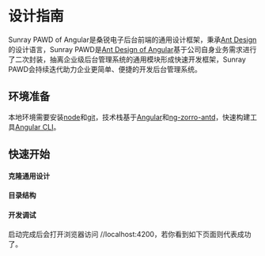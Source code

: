 # 设计指南

Sunray PAWD of Angular是桑锐电子后台前端的通用设计框架，秉承[Ant Design](https://ant.design/index-cn)的设计语言，Sunray PAWD是[Ant Design of Angular](https://ng.ant.design/docs/introduce/zh)基于公司自身业务需求进行了二次封装，抽离企业级后台管理系统的通用模块形成快速开发框架，Sunray PAWD会持续迭代助力企业更简单、便捷的开发后台管理系统。

## 环境准备

本地环境需要安装[node](http://nodejs.org/)和[git](https://git-scm.com/)，技术栈基于[Angular](https://angular.cn/)和[ng-zorro-antd](https://ng.ant.design/)，快速构建工具[Angular CLI](https://cli.angular.io/)。

## 快速开始

#### 克隆通用设计
#### 目录结构
#### 开发调试

启动完成后会打开浏览器访问 //localhost:4200，若你看到如下页面则代表成功了。